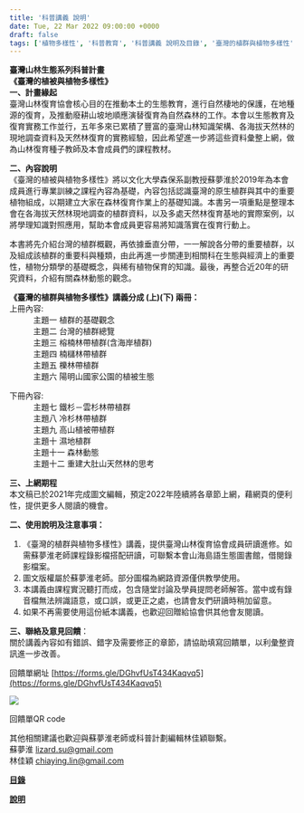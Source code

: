 ```yaml
---
title: '科普講義 說明'
date: Tue, 22 Mar 2022 09:00:00 +0000
draft: false
tags: ['植物多樣性', '科普教育', '科普講義 說明及目錄', '臺灣的植群與植物多樣性']
---
```


**臺灣山林生態系列科普計畫  
《臺灣的植被與植物多樣性》**  
**一、計畫緣起**  
臺灣山林復育協會核心目的在推動本土的生態教育，進行自然棲地的保護，在地種源的復育，及推動廢耕山坡地順應演替復育為自然森林的工作。本會以生態教育及復育實務工作並行，五年多來已累積了豐富的臺灣山林知識架構、各海拔天然林的現地調查資料及天然林復育的實務經驗，因此希望進一步將這些資料彙整上網，做為山林復育種子教師及本會成員們的課程教材。

**二、內容說明**  
《臺灣的植被與植物多樣性》將以文化大學森保系副教授蘇夢淮於2019年為本會成員進行專業訓練之課程內容為基礎，內容包括認識臺灣的原生植群與其中的重要植物組成，以期建立大家在森林復育作業上的基礎知識。本書另一項重點是整理本會在各海拔天然林現地調查的植群資料，以及多處天然林復育基地的實際案例，以將學理知識對照應用，幫助本會成員更容易將知識落實在復育行動上。

本書將先介紹台灣的植群概觀，再依據垂直分帶，一一解說各分帶的重要植群，以及組成該植群的重要科與種類，由此再進一步關連到相關科在生態與經濟上的重要性，植物分類學的基礎概念，與稀有植物保育的知識。最後，再整合近20年的研究資料，介紹有關森林動態的觀念。

**《臺灣的植群與植物多樣性》講義分成 (上)(下) 兩冊：**  
上冊內容:   
　　　主題一 植群的基礎觀念  
　　　主題二 台灣的植群總覽  
　　　主題三 榕楠林帶植群(含海岸植群)  
　　　主題四 楠櫧林帶植群  
　　　主題五 櫟林帶植群  
　　　主題六 陽明山國家公園的植被生態

下冊內容:  
　　　主題七 鐵杉－雲杉林帶植群  
　　　主題八 冷杉林帶植群  
　　　主題九 高山植被帶植群  
　　　主題十 濕地植群  
　　　主題十一 森林動態  
　　　主題十二 重建大肚山天然林的思考

**三、上網期程**  
本文稿已於2021年完成圖文編輯，預定2022年陸續將各章節上網，藉網頁的便利性，提供更多人閱讀的機會。

**二、使用說明及注意事項：**

1.  《臺灣的植群與植物多樣性》講義，提供臺灣山林復育協會成員研讀進修。如需蘇夢淮老師課程錄影檔搭配研讀，可聯繫本會山海島語生態圖書館，借閱錄影檔案。
2.  圖文版權屬於蘇夢淮老師。部分圖檔為網路資源僅供教學使用。
3.  本講義由課程實況聽打而成，包含隨堂討論及學員提問老師解答。當中或有錄音檔無法辨識語意，或口誤，或更正之處，也請會友們研讀時稍加留意。
4.  如果不再需要使用這份紙本講義，也歡迎回贈給協會供其他會友閱讀。

**三、聯絡及意見回饋**：  
關於講義內容如有錯誤、錯字及需要修正的章節，請協助填寫回饋單，以利彙整資訊進一步改善。

回饋單網址 [https://forms.gle/DGhvfUsT434Kaqvq5](https://forms.gle/DGhvfUsT434Kaqvq5)

![](https://www.reforestation.tw/wp-content/uploads/2022/03/回饋單Qrcod.jpg)

回饋單QR code

其他相關建議也歡迎與蘇夢淮老師或科普計劃編輯林佳穎聯繫。  
蘇夢淮 lizard.su@gmail.com  
林佳穎 chiaying.lin@gmail.com

**[目錄](https://www.reforestation.tw/?p=11327)**

**[說明](https://www.reforestation.tw/?p=11298)**
